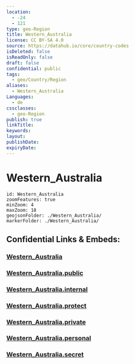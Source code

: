 ```yaml
---
location:
  - -24
  - 121
type: geo-Region
title: Western_Australia
license: CC BY-SA 4.0
source: https://datahub.io/core/country-codes
isDeleted: false
isReadOnly: false
draft: false
confidential: public
tags:
  - geo/Country/Region
aliases:
  - Western_Australia
Languages:
  - de
cssclasses:
  - geo-Region
publish: true
linkTitle:
keywords:
layout:
publishDate:
expiryDate:
---
```


# Western_Australia

```leaflet
id: Western_Australia
zoomFeatures: true 
minZoom: 4 
maxZoom: 18
geojsonFolder: ./Western_Australia/
markerFolder: ./Western_Australia/
```


## Confidential Links & Embeds: 

### [Western_Australia](/_Standards/Earth/Continent/Australasia/Australia/Counties/Western_Australia.md) 

### [Western_Australia.public](/_public/Earth/Continent/Australasia/Australia/Counties/Western_Australia.public.md) 

### [Western_Australia.internal](/_internal/Earth/Continent/Australasia/Australia/Counties/Western_Australia.internal.md) 

### [Western_Australia.protect](/_protect/Earth/Continent/Australasia/Australia/Counties/Western_Australia.protect.md) 

### [Western_Australia.private](/_private/Earth/Continent/Australasia/Australia/Counties/Western_Australia.private.md) 

### [Western_Australia.personal](/_personal/Earth/Continent/Australasia/Australia/Counties/Western_Australia.personal.md) 

### [Western_Australia.secret](/_secret/Earth/Continent/Australasia/Australia/Counties/Western_Australia.secret.md)

